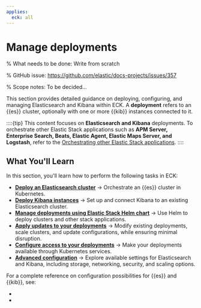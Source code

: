 ```yaml
---
applies:
  eck: all
---
```

# Manage deployments

% What needs to be done: Write from scratch

% GitHub issue: https://github.com/elastic/docs-projects/issues/357

% Scope notes: To be decided...

This section provides detailed guidance on deploying, configuring, and managing Elasticsearch and Kibana within ECK. A **deployment** refers to an {{es}} cluster, optionally with one or more {{kib}} instances connected to it.

::::{tip}
This content focuses on **Elasticsearch and Kibana** deployments. To orchestrate other Elastic Stack applications such as **APM Server, Enterprise Search, Beats, Elastic Agent, Elastic Maps Server, and Logstash**, refer to the [Orchestrating other Elastic Stack applications](./orchestrate-other-elastic-applications.md).
::::

## What You'll Learn

In this section, you'll learn how to perform the following tasks in ECK:

- [**Deploy an Elasticsearch cluster**](./elasticsearch-deployment-quickstart.md) → Orchestrate an {{es}} cluster in Kubernetes.
- [**Deploy Kibana instances**](./kibana-instance-quickstart.md) → Set up and connect Kibana to an existing Elasticsearch cluster.
- [**Manage deployments using Elastic Stack Helm chart**](./managing-deployments-using-helm-chart.md) → Use Helm to deploy clusters and other stack applications.
- [**Apply updates to your deployments**](./update-deployments.md) → Modify existing deployments, scale clusters, and update configurations, while ensuring minimal disruption.
- [**Configure access to your deployments**](./accessing-services.md) → Make your deployments available through Kubernetes services.
- [**Advanced configuration**](./configure-deployments.md) → Explore available settings for Elasticsearch and Kibana, including storage, networking, security, and scaling options.

For a complete reference on configuration possibilities for {{es}} and {{kib}}, see:

- [](./elasticsearch-configuration.md)
- [](./kibana-configuration.md)
